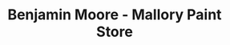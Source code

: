---
title: "Benjamin Moore - Mallory Paint Store"
url: /federal-way/benjamin-moore-mallory-paint-store/
shop: Farben
---